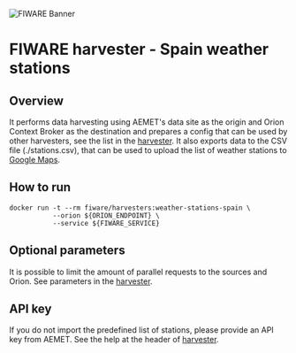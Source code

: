 ![FIWARE Banner](https://nexus.lab.fiware.org/content/images/fiware-logo1.png)

# FIWARE harvester - Spain weather stations

## Overview

It performs data harvesting using AEMET's data site as the origin and Orion Context Broker as the destination and
prepares a config that can be used by other harvesters, see the list in the [harvester](./spain_weather_stations.py).
It also exports data to the CSV file (./stations.csv), that can be used to upload the list of weather stations to
[Google Maps](https://www.google.com/maps/d/viewer?mid=1Sd5uNFd2um0GPog2EGkyrlzmBnEKzPQw).

## How to run

```console
docker run -t --rm fiware/harvesters:weather-stations-spain \
           --orion ${ORION_ENDPOINT} \
           --service ${FIWARE_SERVICE}
```

## Optional parameters

It is possible to limit the amount of parallel requests to the sources and Orion. See parameters in the
[harvester](./spain_weather_stations.py).

## API key

If you do not import the predefined list of stations, please provide an API key from AEMET. See the help at the header
of [harvester](./spain_weather_stations.py).
